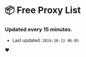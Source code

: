 # :package: Free Proxy List
### Updated every 15 minutes.

- Last updated: `2024-10-11 06:05`

:heart:
